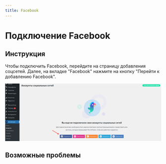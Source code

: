```yaml
---
title: Facebook
---
```


# Подключение Facebook

## Инструкция

Чтобы подключить Facebook, перейдите на страницу добавления соцсетей.
Далее, на вкладке "Facebook" нажмите на кнопку "Перейти к добавлению Facebook".

![Добавление](./fb.png)

<!-- @include: ../../../socials/fb/index.md#common-auth -->

## Возможные проблемы

<!-- @include: ../../../socials/fb/index.md#common-errors -->

